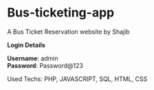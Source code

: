 # Bus-ticketing-app
A Bus Ticket Reservation website by Shajib

**Login Details**
 
**Username**: admin <br>
**Password**: Password@123

Used Techs: PHP, JAVASCRIPT, SQL, HTML, CSS
